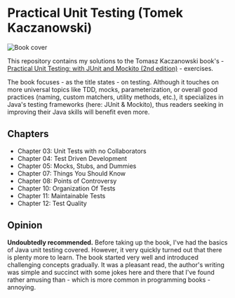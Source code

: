 # Practical Unit Testing (Tomek Kaczanowski)
![Book cover](https://kaczanowscy.pl/img/cover_junit_2_150.jpg)

This repository contains my solutions to the Tomasz Kaczanowski book's - [Practical Unit Testing: with JUnit and Mockito (2nd edition)](https://kaczanowscy.pl/books/practical_unit_testing_junit_testng_mockito.html) - exercises.

The book focuses - as the title states - on testing. Although it touches on more universal topics like TDD, mocks, parameterization, or overall good practices (naming, custom matchers, utility methods, etc.), it specializes in Java's testing frameworks (here: JUnit & Mockito), thus readers seeking in improving their Java skills will benefit even more.

## Chapters
* Chapter 03: Unit Tests with no Collaborators
* Chapter 04: Test Driven Development
* Chapter 05: Mocks, Stubs, and Dummies
* Chapter 07: Things You Should Know
* Chapter 08: Points of Controversy
* Chapter 10: Organization Of Tests
* Chapter 11: Maintainable Tests
* Chapter 12: Test Quality

## Opinion
**Undoubtedly recommended.** Before taking up the book, I've had the basics of Java unit testing covered. However, it very quickly turned out that there is plenty more to learn. The book started very well and introduced challenging concepts gradually. It was a pleasant read, the author's writing was simple and succinct with some jokes here and there that I've found rather amusing than - which is more common in programming books - annoying.
